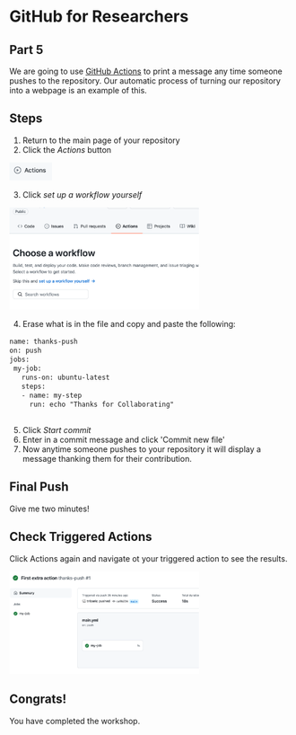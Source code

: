 # GitHub for Researchers

## Part 5

We are going to use [GitHub Actions](https://github.com/features/actions) to print a message any time someone pushes to the repository. Our automatic process of turning our repository into a webpage is an example of this.


## Steps

1. Return to the main page of your repository
2. Click the _Actions_ button

<img src="./caps/p5_01.png" alt="steps" style="zoom: 33%;" />

3. Click _set up a workflow yourself_

<img src="./caps/p5_02.png" alt="steps" style="zoom: 33%;" />

4. Erase what is in the file and copy and paste the following:

```
name: thanks-push
on: push
jobs:
 my-job:
   runs-on: ubuntu-latest
   steps:
   - name: my-step
     run: echo "Thanks for Collaborating"
        
```

5. Click _Start commit_ 
6. Enter in a commit message and click 'Commit new file'
7. Now anytime someone pushes to your repository it will display a message thanking them for their contribution.


## Final Push

Give me two minutes!

## Check Triggered Actions

Click Actions again and navigate ot your triggered action to see the results.


<img src="./caps/p5_04.png" alt="steps" style="zoom: 33%;" />

## Congrats!

You have completed the workshop.